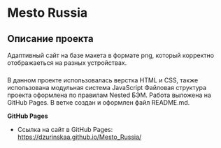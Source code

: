 # Mesto Russia

## Описание проекта
Адаптивный сайт на базе макета в формате png, который корректно отображаеться на разных устройствах.

###
В данном проекте использовалась верстка HTML и CSS, также использована модульная система JavaScript 
Файловая структура проекта оформлена по правилам Nested БЭМ.
Работа выложена на GitHub Pages.
В ветке создан и оформлен файл README.md.

**GitHub Pages**

* Ссылка на сайт в GitHub Pages: https://dzurinskaa.github.io/Mesto_Russia/
